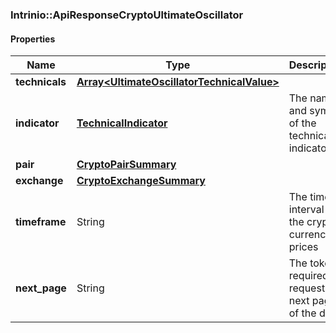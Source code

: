 

[//]: # (CLASS:Intrinio::ApiResponseCryptoUltimateOscillator)

[//]: # (KIND:object)

### Intrinio::ApiResponseCryptoUltimateOscillator

#### Properties

[//]: # (START_DEFINITION)

Name | Type | Description
------------ | ------------- | -------------
**technicals** | [**Array&lt;UltimateOscillatorTechnicalValue&gt;**](UltimateOscillatorTechnicalValue.md) |  &nbsp;
**indicator** | [**TechnicalIndicator**](TechnicalIndicator.md) | The name and symbol of the technical indicator &nbsp;
**pair** | [**CryptoPairSummary**](CryptoPairSummary.md) |  &nbsp;
**exchange** | [**CryptoExchangeSummary**](CryptoExchangeSummary.md) |  &nbsp;
**timeframe** | String | The time interval for the crypto currency prices &nbsp;
**next_page** | String | The token required to request the next page of the data &nbsp;

[//]: # (END_DEFINITION)


[//]: # (CONTAINED_CLASS:Intrinio::UltimateOscillatorTechnicalValue)


[//]: # (CONTAINED_CLASS:Intrinio::TechnicalIndicator)


[//]: # (CONTAINED_CLASS:Intrinio::CryptoPairSummary)


[//]: # (CONTAINED_CLASS:Intrinio::CryptoExchangeSummary)



